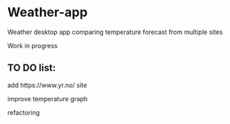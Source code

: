 # Weather-app

Weather desktop app comparing temperature forecast from multiple sites

Work in progress

## TO DO list:
<p>add https://www.yr.no/ site</p>
<p>improve temperature graph</p>
<p>refactoring</p>


